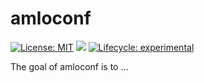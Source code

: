 
<!-- README.md is generated from README.Rmd. Please edit that file -->

# amloconf

<!-- badges: start -->

[![License:
MIT](https://img.shields.io/badge/license-MIT-green.svg)](https://choosealicense.com/licenses/mit/)
![](https://img.shields.io/badge/last%20change-October%2017,%202020-yellowgreen.svg)
[![Lifecycle:
experimental](https://img.shields.io/badge/lifecycle-experimental-orange.svg)](https://www.tidyverse.org/lifecycle/#experimental)
<!-- badges: end -->

The goal of amloconf is to …

<!-- ## Installation -->

<!-- You can install the released version of amloconf from [CRAN](https://CRAN.R-project.org) with: -->

<!-- ``` r -->

<!-- install.packages("amloconf") -->

<!-- ``` -->

<!-- And the development version from [GitHub](https://github.com/) with: -->

<!-- ``` r -->

<!-- # install.packages("devtools") -->

<!-- devtools::install_github("alejandroxag/amloconf") -->

<!-- ``` -->

<!-- ## Example -->

<!-- This is a basic example which shows you how to solve a common problem: -->

<!-- ```{r example} -->

<!-- library(amloconf) -->

<!-- ## basic example code -->

<!-- ``` -->

<!-- What is special about using `README.Rmd` instead of just `README.md`? You can include R chunks like so: -->

<!-- ```{r cars} -->

<!-- summary(cars) -->

<!-- ``` -->

<!-- You'll still need to render `README.Rmd` regularly, to keep `README.md` up-to-date. -->

<!-- You can also embed plots, for example: -->

<!-- ```{r pressure, echo = FALSE} -->

<!-- plot(pressure) -->

<!-- ``` -->

<!-- In that case, don't forget to commit and push the resulting figure files, so they display on GitHub! -->
